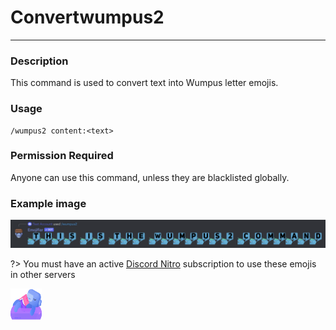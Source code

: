# Convertwumpus2
---
### Description
This command is used to convert text into Wumpus letter emojis.
### Usage
```
/wumpus2 content:<text>
```
### Permission Required
Anyone can use this command, unless they are blacklisted globally.

### Example image
![convert example](../images/convertwumpus2.PNG)

?> You must have an active [Discord Nitro](https://discord.com/nitro) subscription to use these emojis in other servers

<img src="images/wumpusbeach.svg" width="50" height="50" />

